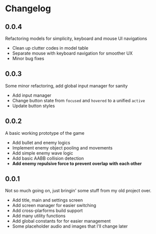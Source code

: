 # Changelog

## 0.0.4

Refactoring models for simplicity, keyboard and mouse UI navigations

- Clean up clutter codes in model table
- Separate mouse with keyboard navigation for smoother UX
- Minor bug fixes

## 0.0.3

Some minor refactoring, add global input manager for sanity

- Add input manager
- Change button state from `focused` and `hovered` to a unified `active`
- Update button styles

## 0.0.2

A basic working prototype of the game

- Add bullet and enemy logics
- Implement enemy object pooling and movements
- Add simple enemy wave logic
- Add basic AABB collision detection
- **Add enemy repulsive force to prevent overlap with each other**

## 0.0.1

Not so much going on, just bringin' some stuff from my old project over.

- Add title, main and settings screen
- Add screen manager for easier switching
- Add cross-plarforms build support
- Add many utility functions
- Add global constants for for easier management
- Some placeholder audio and images that I'll change later

